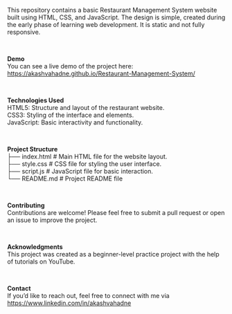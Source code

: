 This repository contains a basic Restaurant Management System website built using HTML, CSS, and JavaScript. The design is simple, created during the early phase of learning web development. It is static and not fully responsive.

<br>

<b>Demo</b><br>
You can see a live demo of the project here: https://akashvahadne.github.io/Restaurant-Management-System/

<br>

<b>Technologies Used</b><br>
HTML5: Structure and layout of the restaurant website.<br>
CSS3: Styling of the interface and elements.<br>
JavaScript: Basic interactivity and functionality.<br>

<br>

<b>Project Structure</b><br>
├── index.html       # Main HTML file for the website layout.<br>
├── style.css        # CSS file for styling the user interface.<br>
├── script.js        # JavaScript file for basic interaction.<br>
└── README.md        # Project README file<br>

<br>

<b>Contributing</b><br>
Contributions are welcome! Please feel free to submit a pull request or open an issue to improve the project.

<br>

<b>Acknowledgments</b><br>
This project was created as a beginner-level practice project with the help of tutorials on YouTube.

<br>

<b>Contact</b><br>
If you’d like to reach out, feel free to connect with me via https://www.linkedin.com/in/akashvahadne
